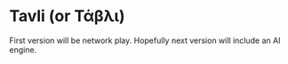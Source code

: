 # Tavli (or Τάβλι) #

First version will be network play.
Hopefully next version will include an AI engine.